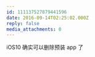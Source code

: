 ```yaml
---
id: 111137527879441596
date: 2016-09-14T02:25:02.000Z
reply: false
media_attachments: 0
---
```


iOS10 确实可以删除预装 app 了

